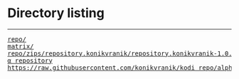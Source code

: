 # Directory listing

---

<pre>
<a href="repo/">repo/</a>
<a href="matrix/">matrix/</a>
<a href="repo/zips/repository.konikvranik/repository.konikvranik-1.0.0.zip">repo/zips/repository.konikvranik/repository.konikvranik-1.0.0.zip</a>
<a href="https://raw.githubusercontent.com/konikvranik/kodi_repo/alpha/repo/zips/repository.konikvranik/repository.konikvranik-0.0.1-α.zip">α repository</a>
<a href="https://raw.githubusercontent.com/konikvranik/kodi_repo/alpha/repo/zips/repository.konikvranik/repository.konikvranik-0.0.1-α.zip">https://raw.githubusercontent.com/konikvranik/kodi_repo/alpha/repo/zips/repository.konikvranik/repository.konikvranik-0.0.0-α.zip</a>
</pre>
